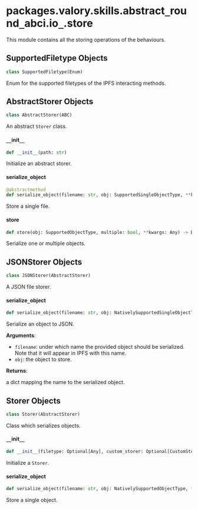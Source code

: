 <a id="packages.valory.skills.abstract_round_abci.io_.store"></a>

# packages.valory.skills.abstract`_`round`_`abci.io`_`.store

This module contains all the storing operations of the behaviours.

<a id="packages.valory.skills.abstract_round_abci.io_.store.SupportedFiletype"></a>

## SupportedFiletype Objects

```python
class SupportedFiletype(Enum)
```

Enum for the supported filetypes of the IPFS interacting methods.

<a id="packages.valory.skills.abstract_round_abci.io_.store.AbstractStorer"></a>

## AbstractStorer Objects

```python
class AbstractStorer(ABC)
```

An abstract `Storer` class.

<a id="packages.valory.skills.abstract_round_abci.io_.store.AbstractStorer.__init__"></a>

#### `__`init`__`

```python
def __init__(path: str)
```

Initialize an abstract storer.

<a id="packages.valory.skills.abstract_round_abci.io_.store.AbstractStorer.serialize_object"></a>

#### serialize`_`object

```python
@abstractmethod
def serialize_object(filename: str, obj: SupportedSingleObjectType, **kwargs: Any) -> Dict[str, str]
```

Store a single file.

<a id="packages.valory.skills.abstract_round_abci.io_.store.AbstractStorer.store"></a>

#### store

```python
def store(obj: SupportedObjectType, multiple: bool, **kwargs: Any) -> Dict[str, str]
```

Serialize one or multiple objects.

<a id="packages.valory.skills.abstract_round_abci.io_.store.JSONStorer"></a>

## JSONStorer Objects

```python
class JSONStorer(AbstractStorer)
```

A JSON file storer.

<a id="packages.valory.skills.abstract_round_abci.io_.store.JSONStorer.serialize_object"></a>

#### serialize`_`object

```python
def serialize_object(filename: str, obj: NativelySupportedSingleObjectType, **kwargs: Any) -> Dict[str, str]
```

Serialize an object to JSON.

**Arguments**:

- `filename`: under which name the provided object should be serialized. Note that it will appear in IPFS with this name.
- `obj`: the object to store.

**Returns**:

a dict mapping the name to the serialized object.

<a id="packages.valory.skills.abstract_round_abci.io_.store.Storer"></a>

## Storer Objects

```python
class Storer(AbstractStorer)
```

Class which serializes objects.

<a id="packages.valory.skills.abstract_round_abci.io_.store.Storer.__init__"></a>

#### `__`init`__`

```python
def __init__(filetype: Optional[Any], custom_storer: Optional[CustomStorerType], path: str)
```

Initialize a `Storer`.

<a id="packages.valory.skills.abstract_round_abci.io_.store.Storer.serialize_object"></a>

#### serialize`_`object

```python
def serialize_object(filename: str, obj: NativelySupportedObjectType, **kwargs: Any) -> Dict[str, str]
```

Store a single object.

